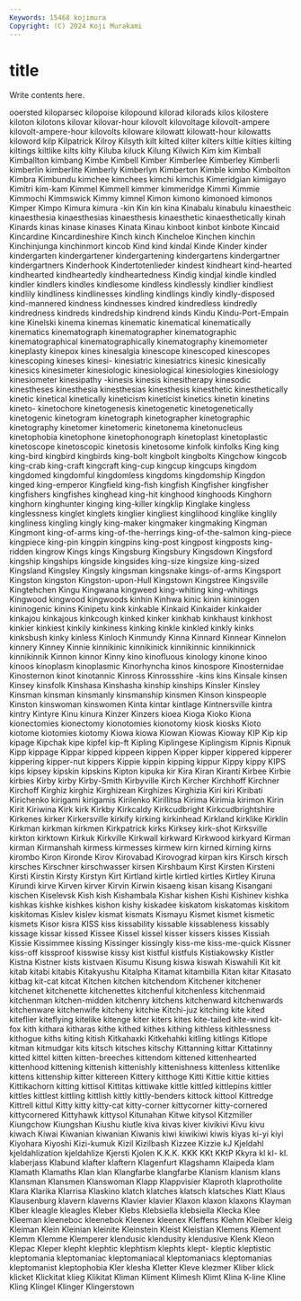 ```yaml
---
Keywords: 15468 kojimura
Copyright: (C) 2024 Koji Murakami
---
```


# title

Write contents here.



ooersted kiloparsec kilopoise kilopound kilorad kilorads kilos kilostere kiloton kilotons
kilovar kilovar-hour kilovolt kilovoltage kilovolt-ampere kilovolt-ampere-hour kilovolts kiloware kilowatt kilowatt-hour
kilowatts kiloword kilp Kilpatrick Kilroy Kilsyth kilt kilted kilter kilters
kiltie kilties kilting kiltings kiltlike kilts kilty Kiluba kiluck Kilung
Kilwich Kim kim Kimball Kimballton kimbang Kimbe Kimbell Kimber Kimberlee
Kimberley Kimberli kimberlin kimberlite Kimberly Kimberlyn Kimberton Kimble kimbo Kimbolton
Kimbra Kimbundu kimchee kimchees kimchi kimchis Kimeridgian kimigayo Kimitri kim-kam
Kimmel Kimmell kimmer kimmeridge Kimmi Kimmie Kimmochi Kimmswick Kimmy kimnel
Kimon kimono kimonoed kimonos Kimper Kimpo Kimura kimura -kin Kin
kin kina Kinabalu kinabulu kinaestheic kinaesthesia kinaesthesias kinaesthesis kinaesthetic kinaesthetically
kinah Kinards kinas kinase kinases Kinata Kinau kinboot kinbot kinbote
Kincaid Kincardine Kincardineshire Kinch kinch Kincheloe Kinchen kinchin Kinchinjunga kinchinmort
kincob Kind kind kindal Kinde Kinder kinder kindergarten kindergartener kindergartening
kindergartens kindergartner kindergartners Kinderhook Kindertotenlieder kindest kindheart kind-hearted kindhearted kindheartedly
kindheartedness Kindig kindjal kindle kindled kindler kindlers kindles kindlesome kindless
kindlessly kindlier kindliest kindlily kindliness kindlinesses kindling kindlings kindly kindly-disposed
kind-mannered kindness kindnesses kindred kindredless kindredly kindredness kindreds kindredship kindrend
kinds Kindu Kindu-Port-Empain kine Kinelski kinema kinemas kinematic kinematical kinematically
kinematics kinematograph kinematographer kinematographic kinematographical kinematographically kinematography kinemometer kineplasty kinepox
kines kinesalgia kinescope kinescoped kinescopes kinescoping kineses kinesi- kinesiatric kinesiatrics
kinesic kinesically kinesics kinesimeter kinesiologic kinesiological kinesiologies kinesiology kinesiometer kinesipathy
-kinesis kinesis kinesitherapy kinesodic kinestheses kinesthesia kinesthesias kinesthesis kinesthetic kinesthetically
kinetic kinetical kinetically kineticism kineticist kinetics kinetin kinetins kineto- kinetochore
kinetogenesis kinetogenetic kinetogenetically kinetogenic kinetogram kinetograph kinetographer kinetographic kinetography kinetomer
kinetomeric kinetonema kinetonucleus kinetophobia kinetophone kinetophonograph kinetoplast kinetoplastic kinetoscope kinetoscopic
kinetosis kinetosome kinfolk kinfolks King king king-bird kingbird kingbirds king-bolt
kingbolt kingbolts Kingchow kingcob king-crab king-craft kingcraft king-cup kingcup kingcups
kingdom kingdomed kingdomful kingdomless kingdoms kingdomship Kingdon kinged king-emperor Kingfield
king-fish kingfish Kingfisher kingfisher kingfishers kingfishes kinghead king-hit kinghood kinghoods
Kinghorn kinghorn kinghunter kinging king-killer kingklip Kinglake kingless kinglessness kinglet
kinglets kinglier kingliest kinglihood kinglike kinglily kingliness kingling kingly king-maker
kingmaker kingmaking Kingman Kingmont king-of-arms king-of-the-herrings king-of-the-salmon king-piece kingpiece king-pin
kingpin kingpins king-post kingpost kingposts king-ridden kingrow Kings kings Kingsburg
Kingsbury Kingsdown Kingsford kingship kingships kingside kingsides king-size kingsize king-sized
Kingsland Kingsley Kingsly kingsman kingsnake kings-of-arms Kingsport Kingston kingston Kingston-upon-Hull
Kingstown Kingstree Kingsville Kingtehchen Kingu Kingwana kingweed king-whiting king-whitings Kingwood
kingwood kingwoods kinhin Kinhwa kinic kinin kininogen kininogenic kinins Kinipetu
kink kinkable Kinkaid Kinkaider kinkaider kinkajou kinkajous kinkcough kinked kinker
kinkhab kinkhaust kinkhost kinkier kinkiest kinkily kinkiness kinking kinkle kinkled
kinkly kinks kinksbush kinky kinless Kinloch Kinmundy Kinna Kinnard Kinnear
Kinnelon kinnery Kinney Kinnie kinnikinic kinnikinick kinnikinnic kinnikinnick kinnikinnik Kinnon
kinnor Kinny kino kinofluous kinology kinone kinoo kinoos kinoplasm kinoplasmic
Kinorhyncha kinos kinospore Kinosternidae Kinosternon kinot kinotannic Kinross Kinrossshire -kins
kins Kinsale kinsen Kinsey kinsfolk Kinshasa Kinshasha kinship kinships Kinsler
Kinsley Kinsman kinsman kinsmanly kinsmanship kinsmen Kinson kinspeople Kinston kinswoman
kinswomen Kinta kintar kintlage Kintnersville kintra kintry Kintyre Kinu kinura
Kinzer Kinzers kioea Kioga Kioko Kiona kionectomies kionectomy kionotomies kionotomy
kiosk kiosks Kioto kiotome kiotomies kiotomy Kiowa kiowa Kiowan Kiowas
Kioway KIP Kip kip kipage Kipchak kipe kipfel kip-ft Kipling
Kiplingese Kiplingism Kipnis Kipnuk Kipp kippage Kippar kipped kippeen kippen
Kipper kipper kippered kipperer kippering kipper-nut kippers Kippie kippin kipping
kippur Kippy kippy KIPS kips kipsey kipskin kipskins Kipton kipuka
kir Kira Kiran Kiranti Kirbee Kirbie kirbies Kirby kirby Kirby-Smith
Kirbyville Kirch Kircher Kirchhoff Kirchner Kirchoff Kirghiz kirghiz Kirghizean Kirghizes
Kirghizia Kiri kiri Kiribati Kirichenko kirigami kirigamis Kirilenko Kirillitsa Kirima
Kirimia kirimon Kirin Kirit Kiriwina Kirk kirk Kirkby Kirkcaldy Kirkcudbright
Kirkcudbrightshire Kirkenes kirker Kirkersville kirkify kirking kirkinhead Kirkland kirklike Kirklin
Kirkman kirkman kirkmen Kirkpatrick kirks Kirksey kirk-shot Kirksville kirkton kirktown
Kirkuk Kirkville Kirkwall kirkward Kirkwood kirkyard Kirman kirman Kirmanshah kirmess
kirmesses kirmew kirn kirned kirning kirns kirombo Kiron Kironde Kirov
Kirovabad Kirovograd kirpan kirs Kirsch kirsch kirsches Kirschner kirschwasser kirsen
Kirshbaum Kirst Kirsten Kirsteni Kirsti Kirstin Kirsty Kirstyn Kirt Kirtland
kirtle kirtled kirtles Kirtley Kiruna Kirundi kirve Kirven kirver Kirvin
Kirwin kisaeng kisan kisang Kisangani kischen Kiselevsk Kish kish Kishambala
Kishar kishen Kishi Kishinev kishka kishkas kishke kishkes kishon kishy
kiskadee kiskatom kiskatomas kiskitom kiskitomas Kislev kislev kismat kismats Kismayu
Kismet kismet kismetic kismets Kisor kisra KISS kiss kissability kissable
kissableness kissably kissage kissar kissed Kissee Kissel kissel kisser kissers
kisses Kissiah Kissie Kissimmee kissing Kissinger kissingly kiss-me kiss-me-quick Kissner
kiss-off kissproof kisswise kissy kist kistful kistfuls Kistiakowsky Kistler Kistna
Kistner kists kistvaen Kisumu Kisung kiswa kiswah Kiswahili Kit kit
kitab kitabi kitabis Kitakyushu Kitalpha Kitamat kitambilla Kitan kitar Kitasato
kitbag kit-cat kitcat Kitchen kitchen kitchendom Kitchener kitchener kitchenet kitchenette
kitchenettes kitchenful kitchenless kitchenmaid kitchenman kitchen-midden kitchenry kitchens kitchenward kitchenwards
kitchenware kitchenwife kitcheny kitchie Kitchi-juz kitching kite kited kiteflier kiteflying
kitelike kitenge kiter kiters kites kite-tailed kite-wind kit-fox kith kithara
kitharas kithe kithed kithes kithing kithless kithlessness kithogue kiths kiting
kitish Kitkahaxki Kitkehahki kitling kitlings Kitlope kitman kitmudgar kits kitsch
kitsches kitschy Kittanning kittar Kittatinny kitted kittel kitten kitten-breeches kittendom
kittened kittenhearted kittenhood kittening kittenish kittenishly kittenishness kittenless kittenlike kittens
kittenship kitter kittereen Kittery kitthoge Kitti Kittie kittie kitties Kittikachorn
kitting kittisol Kittitas kittiwake kittle kittled kittlepins kittler kittles kittlest
kittling kittlish kittly kittly-benders kittock kittool Kittredge Kittrell kittul Kitty
kitty kitty-cat kitty-corner kittycorner kitty-cornered kittycornered Kittyhawk kittysol Kitunahan Kitwe
kitysol Kitzmiller Kiungchow Kiungshan Kiushu kiutle kiva kivas kiver kivikivi
Kivu kivu kiwach Kiwai Kiwanian kiwanian Kiwanis kiwi kiwikiwi kiwis
kiyas ki-yi kiyi Kiyohara Kiyoshi Kizi-kumuk Kizil Kizilbash Kizzee Kizzie
kJ Kjeldahl kjeldahlization kjeldahlize Kjersti Kjolen K.K.K. KKK KKt KKtP
Kkyra kl kl- kl. klaberjass Klabund klafter klaftern Klagenfurt Klagshamn
Klaipeda klam Klamath Klamaths Klan klan Klangfarbe klangfarbe Klanism klanism
klans Klansman Klansmen Klanswoman Klapp Klappvisier Klaproth klaprotholite Klara Klarika
Klarrisa Klaskino klatch klatches klatsch klatsches Klatt Klaus Klausenburg klavern
klaverns Klavier klavier Klaxon klaxon klaxons Klayman Klber kleagle kleagles
Kleber Klebs Klebsiella klebsiella Klecka Klee Kleeman kleeneboc kleenebok Kleenex
kleenex Kleffens Klehm Kleiber kleig Kleiman Klein Kleinian kleinite Kleinstein
Kleist Kleistian Klemens Klement Klemm Klemme Klemperer klendusic klendusity klendusive
Klenk Kleon Klepac Kleper klepht klephtic klephtism klephts klept- kleptic
kleptistic kleptomania kleptomaniac kleptomaniacal kleptomaniacs kleptomanias kleptomanist kleptophobia Kler klesha
Kletter Kleve klezmer Kliber klick klicket Klickitat klieg Klikitat Kliman
Kliment Klimesh Klimt Klina K-line Kline Kling Klingel Klinger Klingerstown

